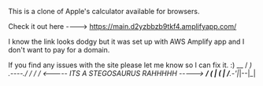 This is a clone of Apple's calculator available for browsers.

Check it out here ----> https://main.d2yzbbzb9tkf4.amplifyapp.com/

I know the link looks dodgy but it was set up with AWS Amplify app and I don't want to pay for a domain.

If you find any issues with the site please let me know so I can fix it. :)
               __
              / _)
     _.----._/ /
    /         /      <----- ITS A STEGOSAURUS RAHHHHH ----->
 __/ (  | (  |
/__.-'|_|--|_|
